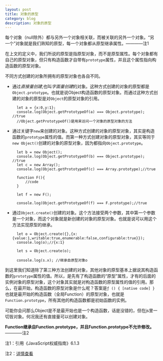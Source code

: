 ```yaml
---
layout: post
title: 对象的原型
category: blog
description: 对象的原型
---
```


每个对象（null除外）都与另外一个对象相关联，而被关联的另外一个对象。“另一个”对象就是我们熟知的原型，每一个对象都从原型继承属性。————注1

在上文的定义中，我们所说的原型是指原型对象，而不是原型属性。每个对象都有自己的原型对象，但只有构造函数才自带有`prototype`属性，并且这个属性指向构造函数的原型对象。

不同方式创建的对象所拥有的原型对象也各自不同。

* 通过*直接量创建*,也叫*字面量创建*的对象。这种方式创建的对象的原型都是`Object.prototype`。也就是说Object构造函数的原型对象。而通过这种方式创建的对象的原型是对`Object`的原型对象的引用。

        let a = {x:0,y:1};
        console.log(Object.getPrototypeOf(a) === Object.prototype); //true
        //Object.getPrototypeOf()是用来访问一个对象的原型对象的方法
        
* 通过关键字`new`来创建的对象。这种方式创建的对象的原型对象，其实是构造函数的`prototype`属性的值。而第一种方式创建对象的原型对象，其实等同于`new Object()`创建的对象的原型对象，因为都指向`Object.prototype`。

        let b = new Object();
        console.log(Object.getPrototypeOf(b) === Object.prototype); //true
        let c = new Array();
        console.log(Object.getPrototypeOf(c) === Array.prototype);//true
        
        function F(){
            //code
        }
        
        let f = new F();
        
        console.log(Object.getPrototypeOf(f) === F.prototype);//true
        
* 通过`Object.create()`创建的对象。这个方法接受两个参数，其中第一个参数是一个对象，而这个对象就是新创建的对象的原型对象。也就是说可以用这个方法实现原型的继承。

        let o = Object.create({},{x:{value:1,writable:true,enumerable:false,configurable:true}});
        console.log(o);//{x:1}
        
        let s = Object.create(o);
        
        console.log(s.x); //继承自原型对象o
        


到这里我们知道除了第三种方法创建的对象，其他对象的原型基本上据说其构造函数的`prototype`属性的值。所以，是先有了构造函数的“原型”属性，才有的后面的实例对象的原型对象，这个对象其实就是对构造函数的原型属性的值的引用。那么，在最开始，构造函数的原型对象是什么呢？答案是`ƒ () { [native code] }`也就是最开始的构造函数（全局Function）的原型对象，也就是`Function.prototype`，所有其他的构造函数都是初始函数的实例。

可能你会问那么Object是不是最开始也是一个构造函数，话是没错的，但在js里一切皆对象。何况我还有直接量可以创建对象。

**Function继承自Function.prototype，并且Function.prototype不允许修改。**————注2


注1：引用《JavaScript权威指南》6.1.3

注2：[详情查看](https://developer.mozilla.org/en-US/docs/Web/JavaScript/Reference/Global_Objects/Function/prototype)